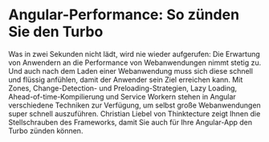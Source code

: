 # Angular-Performance: So zünden Sie den Turbo

Was in zwei Sekunden nicht lädt, wird nie wieder aufgerufen: Die Erwartung von Anwendern an die Performance von Webanwendungen nimmt stetig zu. Und auch nach dem Laden einer Webanwendung muss sich diese schnell und flüssig anfühlen, damit der Anwender sein Ziel erreichen kann. Mit Zones, Change-Detection- und Preloading-Strategien, Lazy Loading, Ahead-of-time-Kompilierung und Service Workern stehen in Angular verschiedene Techniken zur Verfügung, um selbst große Webanwendungen super schnell auszuführen. Christian Liebel von Thinktecture zeigt Ihnen die Stellschrauben des Frameworks, damit Sie auch für Ihre Angular-App den Turbo zünden können.